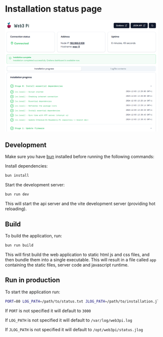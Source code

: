 # Installation status page

![screenshot of the installation status page](image.png)

## Development

Make sure you have [bun](https://bun.sh/) installed before running the following commands:

Install dependencies:

```bash
bun install
```

Start the development server:

```bash
bun run dev
```

This will start the api server and the vite development server (providing hot reloading).

## Build

To build the application, run:

```bash
bun run build
```

This will first build the web application to static html js and css files, and then bundle them into a single executable. This will result in a file called `app` containing the static files, server code and javascript runtime.

## Run in production

To start the application run:

```bash
PORT=80 LOG_PATH=/path/to/status.txt JLOG_PATH=/path/to/installation.jlog ./app
```

If `PORT` is not specified it will default to `3000`

If `LOG_PATH` is not specified it will default to `/var/log/web3pi.log`

If `JLOG_PATH` is not specified it will default to `/opt/web3pi/status.jlog`
